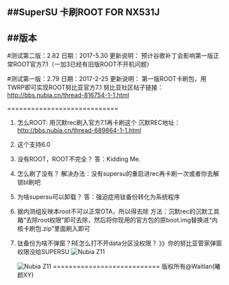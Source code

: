 ##SuperSU 卡刷ROOT FOR NX531J
----------------------------
##版本
----------------------------
#测试第二版：2.82
日期：2017-5.30
更新说明：
预计谷歌补丁会影响第一版正常ROOT官方7.1（一加3已经有旧版ROOT不开机问题）

#测试第一版：2.79
日期：2017-2-25
更新说明：
第一版ROOT卡刷包，用TWRP即可实现ROOT努比亚官方7.1 
努比亚社区帖子链接：http://bbs.nubia.cn/thread-816754-1-1.html

============================
1. 怎么ROOT:   用沉默rec刷入官方7.1再卡刷这个
   沉默REC地址：http://bbs.nubia.cn/thread-689864-1-1.html

2. 这个支持6.0

3. 没有ROOT，ROOT不完全？
   答：Kidding Me.

4. 怎么刷了没有？
   解决办法：没有supersu的重启进rec再卡刷一次或者你去解锁bl刷吧


5. 为啥supersu可以卸载？
   答：强迫症用钛备份转化为系统程序

6. 据内测组反映本root不可以正常OTA，所以得去除
   方法：沉默rec的沉默工具箱“去除root权限”即可去除，然后将你现用的官方包的原boot.img替换进“内核卡刷包.zip”里面刷入即可 

7. 钛备份为啥不弹窗？RE怎么打不开data分区没权限？
   》》你的努比亚管家弹窗权限没给SUPERSU
   ![Nubia Z11](http://static.bbs.nubia.cn/forum/201703/03/192603v8ithdwdk9qjbhkw.png.thumb.jpg "Nubia Z11")

   ![Nubia Z11](http://static.bbs.nubia.cn/forum/201703/03/192604rbtxs79t2xy4hebb.png.thumb.jpg "Nubia Z11")
===========================
版权所有@Waitlan(曦颜XY)
